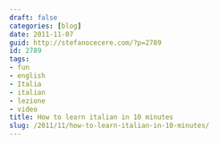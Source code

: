 ```yaml
---
draft: false
categories: [blog]
date: 2011-11-07
guid: http://stefanocecere.com/?p=2789
id: 2789
tags:
- fun
- english
- Italia
- italian
- lezione
- video
title: How to learn italian in 10 minutes
slug: /2011/11/how-to-learn-italian-in-10-minutes/
---
```


